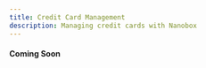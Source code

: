 ```yaml
---
title: Credit Card Management
description: Managing credit cards with Nanobox
---
```


#### Coming Soon
